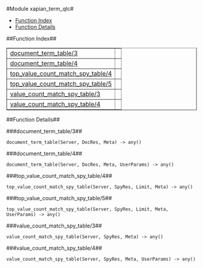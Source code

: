 

#Module xapian_term_qlc#
* [Function Index](#index)
* [Function Details](#functions)




<a name="index"></a>

##Function Index##


<table width="100%" border="1" cellspacing="0" cellpadding="2" summary="function index"><tr><td valign="top"><a href="#document_term_table-3">document_term_table/3</a></td><td></td></tr><tr><td valign="top"><a href="#document_term_table-4">document_term_table/4</a></td><td></td></tr><tr><td valign="top"><a href="#top_value_count_match_spy_table-4">top_value_count_match_spy_table/4</a></td><td></td></tr><tr><td valign="top"><a href="#top_value_count_match_spy_table-5">top_value_count_match_spy_table/5</a></td><td></td></tr><tr><td valign="top"><a href="#value_count_match_spy_table-3">value_count_match_spy_table/3</a></td><td></td></tr><tr><td valign="top"><a href="#value_count_match_spy_table-4">value_count_match_spy_table/4</a></td><td></td></tr></table>


<a name="functions"></a>

##Function Details##

<a name="document_term_table-3"></a>

###document_term_table/3##




`document_term_table(Server, DocRes, Meta) -> any()`

<a name="document_term_table-4"></a>

###document_term_table/4##




`document_term_table(Server, DocRes, Meta, UserParams) -> any()`

<a name="top_value_count_match_spy_table-4"></a>

###top_value_count_match_spy_table/4##




`top_value_count_match_spy_table(Server, SpyRes, Limit, Meta) -> any()`

<a name="top_value_count_match_spy_table-5"></a>

###top_value_count_match_spy_table/5##




`top_value_count_match_spy_table(Server, SpyRes, Limit, Meta, UserParams) -> any()`

<a name="value_count_match_spy_table-3"></a>

###value_count_match_spy_table/3##




`value_count_match_spy_table(Server, SpyRes, Meta) -> any()`

<a name="value_count_match_spy_table-4"></a>

###value_count_match_spy_table/4##




`value_count_match_spy_table(Server, SpyRes, Meta, UserParams) -> any()`

